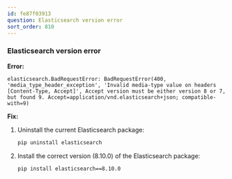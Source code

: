 ```yaml
---
id: fe87f03913
question: Elasticsearch version error
sort_order: 810
---
```



### Elasticsearch version error

**Error:**
```plaintext
elasticsearch.BadRequestError: BadRequestError(400, 'media_type_header_exception', 'Invalid media-type value on headers [Content-Type, Accept]', Accept version must be either version 8 or 7, but found 9. Accept=application/vnd.elasticsearch+json; compatible-with=9)
```

**Fix:**
1. Uninstall the current Elasticsearch package:
   ```bash
   pip uninstall elasticsearch
   ```
2. Install the correct version (8.10.0) of the Elasticsearch package:
   ```bash
   pip install elasticsearch==8.10.0
   ```